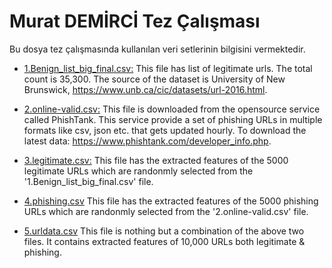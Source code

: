 # Murat DEMİRCİ Tez Çalışması

Bu dosya tez çalışmasında kullanılan veri setlerinin bilgisini vermektedir.

* [1.Benign_list_big_final.csv:](https://github.com/shreyagopal/Phishing-Website-Detection-by-Machine-Learning-Techniques/blob/master/DataFiles/1.Benign_list_big_final.csv) This file has list of legitimate urls. The total count is 35,300. The source of the dataset is University of New Brunswick, https://www.unb.ca/cic/datasets/url-2016.html. 

* [2.online-valid.csv:](https://github.com/shreyagopal/Phishing-Website-Detection-by-Machine-Learning-Techniques/blob/master/DataFiles/2.online-valid.csv) This file is downloaded from the opensource service called PhishTank. This service provide a set of phishing URLs in multiple formats like csv, json etc. that gets updated hourly. To download the latest data: https://www.phishtank.com/developer_info.php.

* [3.legitimate.csv:](https://github.com/shreyagopal/Phishing-Website-Detection-by-Machine-Learning-Techniques/blob/master/DataFiles/3.legitimate.csv) This file has the extracted features of the 5000 legitimate URLs which are randonmly selected from the '1.Benign_list_big_final.csv' file.

* [4.phishing.csv](https://github.com/shreyagopal/Phishing-Website-Detection-by-Machine-Learning-Techniques/blob/master/DataFiles/4.phishing.csv) This file has the extracted features of the 5000 phishing URLs which are randonmly selected from the '2.online-valid.csv' file.

* [5.urldata.csv](https://github.com/shreyagopal/Phishing-Website-Detection-by-Machine-Learning-Techniques/blob/master/DataFiles/5.urldata.csv) This file is nothing but a combination of the above two files. It contains extracted features of 10,000 URLs both legitimate & phishing.
